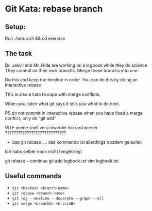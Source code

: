 

# Git Kata: rebase branch
## Setup:
Run ./setup.sh && cd exercise


## The task

Dr. Jekyll and Mr. Hide are working on a logbook while they do science
They commit on their own branchs.
Merge those branchs into one.

Do this and keep the timeline in order.
You can do this by doing an interactive rebase

This is also a kata to cope with merge conflicts.

When you listen what git says it tells you what to do next.

PS do not commit in interactive rebase when you have fixed
a merge conflict, only do "git add"

WTF meine shell verschwindet hin und wieder ????????????????????????????
 - bsp git rebase .... das kommando ist allerdings trozdem gelaufen

Ich habs selber noch nicht hingekriegt

git rebase --continue
git add logbook.txt 
vim logbook.txt 


## Useful commands
- `git checkout <branch-name>`
- `git rebase <branch-name>`
- `git log --oneline --decorate --graph --all`
- `git merge <branchA> <branchB>`
